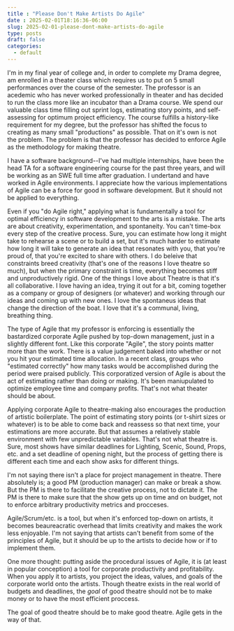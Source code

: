 ```yaml
---
title : "Please Don't Make Artists Do Agile"
date : 2025-02-01T18:16:36-06:00
slug: 2025-02-01-please-dont-make-artists-do-agile
type: posts
draft: false
categories:
  - default
---
```


I'm in my final year of college and, in order to complete my Drama degree, am enrolled in a theater class which requires us to put on 5 small performances over the course of the semester. The professor is an acedemic who has never worked professionally in theater and has decided to run the class more like an incubator than a Drama course. We spend our valuable class time filling out sprint logs, estimating story points, and self-assessing for optimum project efficiency. The course fulfills a history-like requirement for my degree, but the professor has shifted the focus to creating as many small "productions" as possible. That on it's own is not the problem. The problem is that the professor has decided to enforce Agile as the methodology for making theatre.

I have a software background--I've had multiple internships, have been the head TA for a software engineering course for the past three years, and will be working as an SWE full time after graduation. I undertand and have worked in Agile environments. I appreciate how the various implementations of Agile can be a force for good in software development. But it should not be applied to everything.

Even if you "do Agile right," applying what is fundamentally a tool for optimal efficiency in software development to the arts is a mistake. The arts are about creativity, experimentation, and spontaneity. You can't time-box every step of the creative process. Sure, you can estimate how long it might take to rehearse a scene or to build a set, but it's much harder to estimate how long it will take to generate an idea that resonates with you, that you're proud of, that you're excited to share with others. I do beleive that constraints breed creativity (that's one of the reasons I love theatre so much), but when the primary constraint is time, everything becomes stiff and unproductively rigid. One of the things I love about Theatre is that it's all collaborative. I love having an idea, trying it out for a bit, coming together as a company or group of designers (or whatever) and working through our ideas and coming up with new ones. I love the spontaneus ideas that change the direction of the boat. I love that it's a communal, living, breathing thing.

The type of Agile that my professor is enforcing is essentially the bastardized corporate Agile pushed by top-down management, just in a slightly different font. Like this corporate "Agile", the story points matter more than the work. There is a value judgement baked into whether or not you hit your estimated time allocation. In a recent class, groups who "estimated correctly" how many tasks would be accomplished during the period were praised publicly. This corporatized version of Agile is about the act of estimating rather than doing or making. It's been maniupulated to optimize employee time and company profits. That's not what theater should be about.

Applying corporate Agile to theatre-making also encourages the production of artistic boilerplate. The point of estimating story points (or t-shirt sizes or whatever) is to be able to come back and reassess so that next time, your estimations are more accurate. But that assumes a relatively stable environment with few unpredictable variables. That's not what theatre is. Sure, most shows have similar deadlines for Lighting, Scenic, Sound, Props, etc. and a set deadline of opening night, but the process of getting there is different each time and each show asks for different things.

I'm not saying there isn't a place for project management in theatre. There absolutely is; a good PM (production manager) can make or break a show. But the PM is there to facilitate the creative process, not to dictate it. The PM is there to make sure that the show gets up on time and on budget, not to enforce arbitrary productivity metrics and procceses.

Agile/Scrum/etc. is a tool, but when it's enforced top-down on artists, it becomes beaureacratic overhead that limits creativity and makes the work less enjoyable. I'm not saying that artists can't benefit from some of the principles of Agile, but it should be up to the artists to decide how or if to implement them.

One more thought: putting aside the procedural issues of Agile, it is (at least in popular conception) a tool for corporate productivity and profitability. When you apply it to artists, you project the ideas, values, and goals of the corporate world onto the artists. Though theatre exists in the real world of budgets and deadlines, the *goal* of good theatre should not be to make money or to have the most efficient proccess.

The goal of good theatre should be to make good theatre. Agile gets in the way of that.
